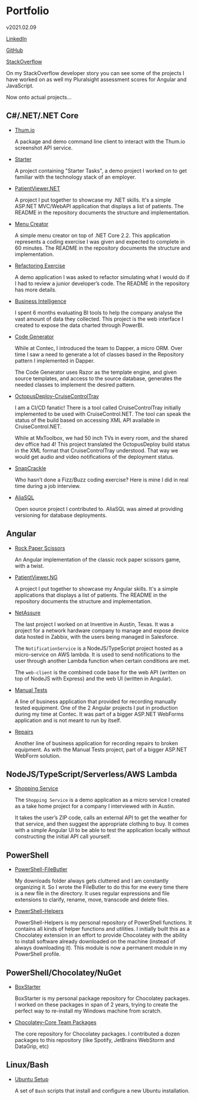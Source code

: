 # Portfolio

v2021.02.09

[LinkedIn](http://www.linkedin.com/in/therunningdev)

[GitHub](https://github.com/The-Running-Dev)

[StackOverflow](https://stackoverflow.com/users/story/1778866)

On my StackOverflow developer story you can see some of the projects I have worked on as well my Pluralsight assessment scores for Angular and JavaScript.

Now onto actual projects...

## C#/.NET/.NET Core

* [Thum.io](https://github.com/The-Running-Dev/Thum.io)

   A package and demo command line client to interact with the Thum.io screenshot API service.

* [Starter](https://github.com/The-Running-Dev/Starter.Stage7)

   A project containing "Starter Tasks", a demo project I worked on to get familiar with the technology stack of an employer.

* [PatientViewer.NET](https://github.com/The-Running-Dev/Demo-PatientVIewer.NET)

   A project I put together to showcase my .NET skills. It's a simple ASP.NET MVC/WebAPI application that displays a list of patients. The README in the repository documents the structure and implementation.

* [Menu Creator](https://github.com/The-Running-Dev/Demo-MenuCreator)

   A simple menu creator on top of .NET Core 2.2. This application represents a coding exercise I was given and expected to complete in 60 minutes. The README in the repository documents the structure and implementation.

* [Refactoring Exercise](https://github.com/The-Running-Dev/Demo-RefactoringExercise)

   A demo application I was asked to refactor simulating what I would do if I had to review a junior developer’s code. The README in the repository has more details.

* [Business Intelligence](https://github.com/The-Running-Dev/Contec-BusinessIntelligence)

   I spent 6 months evaluating BI tools to help the company analyse the vast amount of data they collected. This project is the web interface I created to expose the data charted through PowerBI.

* [Code Generator](https://github.com/The-Running-Dev/Tools-CodeGenerator)

   While at Contec, I introduced the team to Dapper, a micro ORM. Over time I saw a need to generate a lot of classes based in the Repository pattern I implemented in Dapper.

   The Code Generator uses Razor as the template engine, and given source templates, and access to the source database, generates the needed classes to implement the desired pattern.

* [OctopusDeploy-CruiseControlTray](https://github.com/The-Running-Dev/OctopusDeploy-CruiseControlTray)

   I am a CI/CD fanatic! There is a tool called CruiseControlTray initially implemented to be used with CruiseControl.NET. The tool can speak the status of the build based on accessing XML API available in CruiseControl.NET.

   While at MxToolbox, we had 50 inch TVs in every room, and the shared dev office had 4! This project translated the OctopusDeploy build status in the XML format that CruiseControlTray understood. That way we would get audio and video notifications of the deployment status.

* [SnapCrackle](https://github.com/The-Running-Dev/Demo-SnapCrackle)

   Who hasn’t done a Fizz/Buzz coding exercise? Here is mine I did in real time during a job interview.

* [AliaSQL](https://github.com/The-Running-Dev/Database-AliaSQL)

   Open source project I contributed to. AliaSQL was aimed at providing versioning for database deployments.

## Angular

* [Rock Paper Scissors](https://github.com/The-Running-Dev/Demo-RockPaperScissors)

   An Angular implementation of the classic rock paper scissors game, with a twist.

* [PatientViewer.NG](https://github.com/The-Running-Dev/Demo-PatientVIewer.NG)

   A project I put together to showcase my Angular skills. It's a simple applications that displays a list of patients. The README in the repository documents the structure and implementation.

* [NetAssure](https://github.com/The-Running-Dev/Demo-NetAssure)

   The last project I worked on at Inventive in Austin, Texas. It was a project for a network hardware company to manage and expose device data hosted in Zabbix, with the users being managed in Salesforce.

   The ```NotificationService``` is a NodeJS/TypeScript project hosted as a micro-service on AWS lambda. It is used to send notifications to the user through another Lambda function when certain conditions are met.

   The ```web-client``` is the combined code base for the web API (written on top of NodeJS with Express) and the web UI (written in Angular).

* [Manual Tests](https://github.com/The-Running-Dev/Contec-ManualTests)

   A line of business application that provided for recording manually tested equipment. One of the 2 Angular projects I put in production during my time at Contec. It was part of a bigger ASP.NET WebForms application and is not meant to run by itself.

* [Repairs](https://github.com/The-Running-Dev/Contec-Repairs)

   Another line of business application for recording repairs to broken equipment. As with the Manual Tests project, part of a bigger ASP.NET WebForm solution.

## NodeJS/TypeScript/Serverless/AWS Lambda

* [Shopping Service](https://github.com/The-Running-Dev/Demo-ShoppingService)

   The ```Shopping Service``` is a demo application as a micro service I created as a take home project for a company I interviewed with in Austin.

   It takes the user’s ZIP code, calls an external API to get the weather for that service, and then suggest the appropriate clothing to buy. It comes with a simple Angular UI to be able to test the application locally without constructing the initial API call yourself.

## PowerShell

* [PowerShell-FileButler](https://github.com/The-Running-Dev/PowerShell-FileButler)

   My downloads folder always gets cluttered and I am constantly organizing it. So I wrote the FileButler to do this for me every time there is a new file in the directory. It uses regular expressions and file extensions to clarify, rename, move, transcode and delete files.

* [PowerShell-Helpers](https://github.com/The-Running-Dev/PowerShell-Helpers)

   PowerShell-Helpers is my personal repository of PowerShell functions. It contains all kinds of helper functions and utilities. I initially built this as a Chocolatey extension in an effort to provide Chocolatey with the ability to install software already downloaded on the machine (instead of always downloading it). This module is now a permanent module in my PowerShell profile.

## PowerShell/Chocolatey/NuGet

* [BoxStarter](https://github.com/The-Running-Dev/BoxStarter)

   BoxStarter is my personal package repository for Chocolatey packages. I worked on these packages in span of 2 years, trying to create the perfect way to re-install my Windows machine from scratch.

* [Chocolatey-Core Team Packages](https://github.com/chocolatey/chocolatey-coreteampackages)

   The core repository for Chocolatey packages. I contributed a dozen packages to this repository (like Spotify, JetBrains WebStorm and DataGrip, etc)

## Linux/Bash

* [Ubuntu Setup](https://github.com/The-Running-Dev/Setup-Ubuntu)

   A set of ```Bash``` scripts that install and configure a new Ubuntu installation.